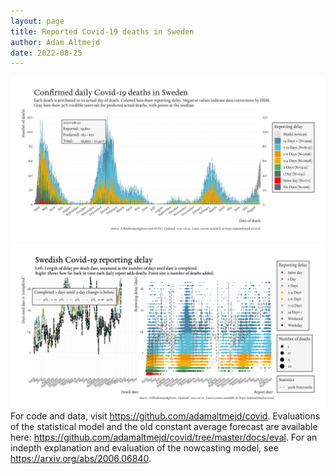 ```yaml
---
layout: page
title: Reported Covid-19 deaths in Sweden
author: Adam Altmejd
date: 2022-08-25
---
```


![Graph of Swedish Covid-19 deaths with reporting delay.](deaths_lag_sweden_2022-08-25.png "Swedish Covid-19 deaths.")
![Graph of Swedish Covid-19 reporting delay in daily deaths.](lag_trend_sweden_2022-08-25.png "Trend in Swedish Covid-19 mortality reporting delay.")
For code and data, visit <https://github.com/adamaltmejd/covid>.
Evaluations of the statistical model and the old constant average forecast are available here: <https://github.com/adamaltmejd/covid/tree/master/docs/eval>.
For an indepth explanation and evaluation of the nowcasting model, see <https://arxiv.org/abs/2006.06840>.
